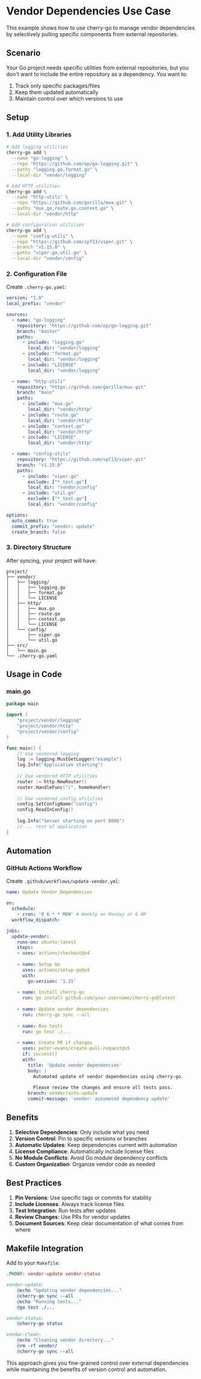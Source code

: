 # Vendor Dependencies Use Case

This example shows how to use cherry-go to manage vendor dependencies by selectively pulling specific components from external repositories.

## Scenario

Your Go project needs specific utilities from external repositories, but you don't want to include the entire repository as a dependency. You want to:

1. Track only specific packages/files
2. Keep them updated automatically
3. Maintain control over which versions to use

## Setup

### 1. Add Utility Libraries

```bash
# Add logging utilities
cherry-go add \
  --name "go-logging" \
  --repo "https://github.com/op/go-logging.git" \
  --paths "logging.go,format.go" \
  --local-dir "vendor/logging"

# Add HTTP utilities  
cherry-go add \
  --name "http-utils" \
  --repo "https://github.com/gorilla/mux.git" \
  --paths "mux.go,route.go,context.go" \
  --local-dir "vendor/http"

# Add configuration utilities
cherry-go add \
  --name "config-utils" \
  --repo "https://github.com/spf13/viper.git" \
  --branch "v1.15.0" \
  --paths "viper.go,util.go" \
  --local-dir "vendor/config"
```

### 2. Configuration File

Create `.cherry-go.yaml`:

```yaml
version: "1.0"
local_prefix: "vendor"

sources:
  - name: "go-logging"
    repository: "https://github.com/op/go-logging.git"
    branch: "master"
    paths:
      - include: "logging.go"
        local_dir: "vendor/logging"
      - include: "format.go"
        local_dir: "vendor/logging"
      - include: "LICENSE"
        local_dir: "vendor/logging"

  - name: "http-utils"
    repository: "https://github.com/gorilla/mux.git"
    branch: "main"
    paths:
      - include: "mux.go"
        local_dir: "vendor/http"
      - include: "route.go"
        local_dir: "vendor/http"
      - include: "context.go"
        local_dir: "vendor/http"
      - include: "LICENSE"
        local_dir: "vendor/http"

  - name: "config-utils"
    repository: "https://github.com/spf13/viper.git"
    branch: "v1.15.0"
    paths:
      - include: "viper.go"
        exclude: ["*_test.go"]
        local_dir: "vendor/config"
      - include: "util.go"
        exclude: ["*_test.go"]  
        local_dir: "vendor/config"

options:
  auto_commit: true
  commit_prefix: "vendor: update"
  create_branch: false
```

### 3. Directory Structure

After syncing, your project will have:

```
project/
├── vendor/
│   ├── logging/
│   │   ├── logging.go
│   │   ├── format.go
│   │   └── LICENSE
│   ├── http/
│   │   ├── mux.go
│   │   ├── route.go
│   │   ├── context.go
│   │   └── LICENSE
│   └── config/
│       ├── viper.go
│       └── util.go
├── src/
│   └── main.go
└── .cherry-go.yaml
```

## Usage in Code

### main.go

```go
package main

import (
    "project/vendor/logging"
    "project/vendor/http"
    "project/vendor/config"
)

func main() {
    // Use vendored logging
    log := logging.MustGetLogger("example")
    log.Info("Application starting")
    
    // Use vendored HTTP utilities
    router := http.NewRouter()
    router.HandleFunc("/", homeHandler)
    
    // Use vendored config utilities
    config.SetConfigName("config")
    config.ReadInConfig()
    
    log.Info("Server starting on port 8080")
    // ... rest of application
}
```

## Automation

### GitHub Actions Workflow

Create `.github/workflows/update-vendor.yml`:

```yaml
name: Update Vendor Dependencies

on:
  schedule:
    - cron: '0 6 * * MON' # Weekly on Monday at 6 AM
  workflow_dispatch:

jobs:
  update-vendor:
    runs-on: ubuntu-latest
    steps:
    - uses: actions/checkout@v4
    
    - name: Setup Go
      uses: actions/setup-go@v4
      with:
        go-version: '1.21'
    
    - name: Install cherry-go
      run: go install github.com/your-username/cherry-go@latest
    
    - name: Update vendor dependencies
      run: cherry-go sync --all
    
    - name: Run tests
      run: go test ./...
    
    - name: Create PR if changes
      uses: peter-evans/create-pull-request@v5
      if: success()
      with:
        title: 'Update vendor dependencies'
        body: |
          Automated update of vendor dependencies using cherry-go.
          
          Please review the changes and ensure all tests pass.
        branch: vendor/auto-update
        commit-message: 'vendor: automated dependency update'
```

## Benefits

1. **Selective Dependencies**: Only include what you need
2. **Version Control**: Pin to specific versions or branches
3. **Automatic Updates**: Keep dependencies current with automation
4. **License Compliance**: Automatically include license files
5. **No Module Conflicts**: Avoid Go module dependency conflicts
6. **Custom Organization**: Organize vendor code as needed

## Best Practices

1. **Pin Versions**: Use specific tags or commits for stability
2. **Include Licenses**: Always track license files
3. **Test Integration**: Run tests after updates
4. **Review Changes**: Use PRs for vendor updates
5. **Document Sources**: Keep clear documentation of what comes from where

## Makefile Integration

Add to your `Makefile`:

```makefile
.PHONY: vendor-update vendor-status

vendor-update:
	@echo "Updating vendor dependencies..."
	@cherry-go sync --all
	@echo "Running tests..."
	@go test ./...

vendor-status:
	@cherry-go status

vendor-clean:
	@echo "Cleaning vendor directory..."
	@rm -rf vendor/
	@cherry-go sync --all
```

This approach gives you fine-grained control over external dependencies while maintaining the benefits of version control and automation.
